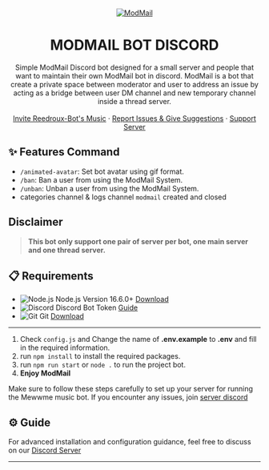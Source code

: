 <br />
<p align="center">
  <a href="https://reedroux.biz/support">
    <img src=".github/assets/modmailsbanner.png" alt="ModMail" >
  </a>

  <h1 align="center">MODMAIL BOT DISCORD</h1>

  <p align="center">Simple ModMail Discord bot designed for a small server and people that want to maintain their own ModMail bot in discord. ModMail is a bot that create a private space between moderator and user to address an issue by acting as a bridge between user DM channel and new temporary channel inside a thread server.
    <br />
    <br />
    <a href="https://reedroux.biz">Invite Reedroux-Bot's Music</a>
    ·
    <a href="https://github.com/dawgcodes/modmail-bot">Report Issues & Give Suggestions</a>
    ·
    <a href="https://reedroux.biz/support">Support Server</a>
  </p>
</p>

## ✨ Features Command
- `/animated-avatar`: Set bot avatar using gif format.
- `/ban`: Ban a user from using the ModMail System.
- `/unban`: Unban a user from using the ModMail System.
- categories channel & logs channel `modmail` created and closed

## Disclaimer
> **This bot only support one pair of server per bot, one main server and one thread server.**


## 📋 Requirements
- ![Node.js](https://img.shields.io/badge/Node.js-026E00?style=for-the-badge) Node.js Version 16.6.0+ [Download](https://nodejs.org/en/download)
- ![Discord](https://img.shields.io/badge/Discord-404EED?style=for-the-badge) Discord Bot Token [Guide](https://discordjs.guide/preparations/setting-up-a-bot-application.html#creating-your-bot)
- ![Git](https://img.shields.io/badge/Git-F05033?style=for-the-badge) Git [Download](https://git-scm.com/downloads)
---


1. Check `config.js` and Change the name of **.env.example** to **.env** and fill in the required information.
2. run `npm install` to install the required packages.
3. run `npm run start` or `node .` to run the project bot.
4. **Enjoy ModMail**


Make sure to follow these steps carefully to set up your server for running the Mewwme music bot. If you encounter any issues, join [server discord](https://reedroux.biz/support)

## ⚙️ Guide
For advanced installation and configuration guidance, feel free to discuss on our [Discord Server](https://reedroux.biz/support)

---
